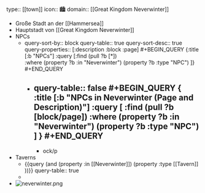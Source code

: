 type:: [[town]]
icon:: 🏙️
domain:: [[Great Kingdom Neverwinter]]

- Große Stadt an der [[Hammersea]]
- Hauptstadt von [[Great Kingdom Neverwinter]]
- NPCs
	- query-sort-by:: block
	  query-table:: true
	  query-sort-desc:: true
	  query-properties:: [:description :block :page]
	  #+BEGIN_QUERY
	   {:title [:b "NPCs"]
	   :query [:find (pull ?b [*])   
	   :where
	  (property ?b :in "Neverwinter")
	  (property ?b :type "NPC")
	   ]}
	  #+END_QUERY
		- query-table:: false
		  #+BEGIN_QUERY
		  {
		    :title [:b "NPCs in Neverwinter (Page and Description)"]
		    :query [
		      :find (pull ?b [block/page])
		      :where
		        (property ?b :in "Neverwinter")
		        (property ?b :type "NPC")
		    ]
		  }
		  #+END_QUERY
			-
			- ock/p
- Taverns
	- {{query (and (property :in [[Neverwinter]]) (property :type [[Tavern]] ))}}
	  query-table:: true
	-
- ![neverwinter.png](../assets/neverwinter_1728047649096_0.png)